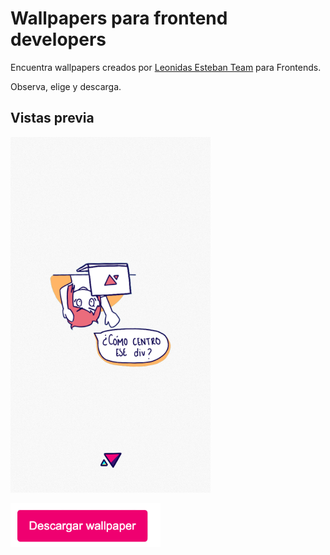 # Wallpapers para frontend developers

Encuentra wallpapers creados por [Leonidas Esteban Team](https://leonidasesteban.com) para Frontends.

Observa, elige y descarga. 

## Vistas previa

<img width="320px" src="https://github.com/no-te-rindas/wallpapers/blob/main/spoilers-del-desarrollo.png" />



<a target="_blank" href="https://github.com/no-te-rindas/wallpapers/blob/main/spoilers-del-desarrollo.png?raw=true"> <img width="240px" heigth="80px" src="https://github.com/no-te-rindas/imagenes/blob/main/proyectos/btw-download.png?raw=true"/>  </a>




